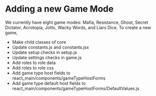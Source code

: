 # Adding a new Game Mode

We currently have eight game modes: Mafia, Resistance, Ghost, Secret Dictator, Acrotopia, Jotto, Wacky Words, and Liars Dice. To create a new game,

- Make child classes of core
- Update constants.js and constants.jsx
- Update setup checks in setup.js
- Update settings checks in game.js
- Add roles to role data
- Add roles to role css
- Add game type host fields to react_main/components/gameTypeHostForms
- Add game type default host fields to react_main/components/gameTypeHostForms/DefaultValues.js
